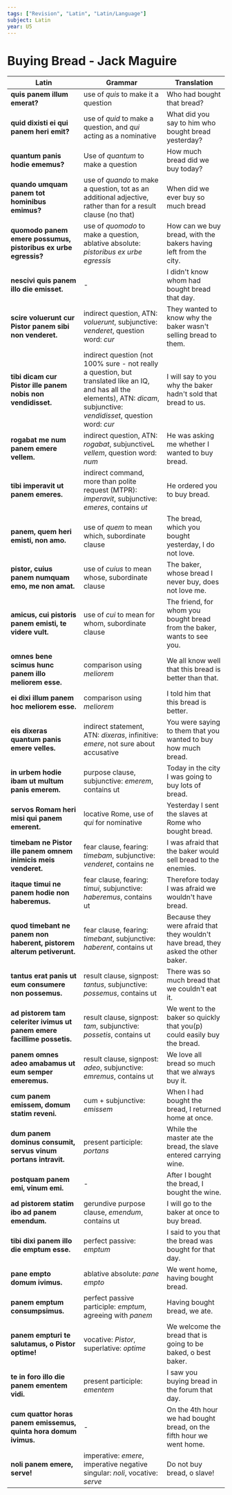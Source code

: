 ```yaml
---
tags: ["Revision", "Latin", "Latin/Language"]
subject: Latin
year: U5
---
```


# Buying Bread - Jack Maguire
| Latin                                                                   | Grammar                                                                                                                                                                        | Translation                                                                         |
| ----------------------------------------------------------------------- | ------------------------------------------------------------------------------------------------------------------------------------------------------------------------------ | ----------------------------------------------------------------------------------- |
| **quis panem illum emerat?**                                            | use of *quis* to make it a question                                                                                                                                            | Who had bought that bread?                                                          |
| **quid dixisti ei qui panem heri emit?**                                | use of *quid* to make a question, and *qui* acting as a nominative                                                                                                             | What did you say to him who bought bread yesterday?                                 |
| **quantum panis hodie ememus?**                                         | Use of *quantum* to make a question                                                                                                                                            | How much bread did we buy today?                                                    |
| **quando umquam panem tot hominibus emimus?**                           | use of *quando* to make a question, tot as an additional adjective, rather than for a result clause (no that)                                                                  | When did we ever buy so much bread                                                  |
| **quomodo panem emere possumus, pistoribus ex urbe egressis?**          | use of *quomodo* to make a question, ablative absolute: *pistoribus ex urbe egressis*                                                                                          | How can we buy bread, with the bakers having left from the city.                    |
| **nescivi quis panem illo die emisset.**                                | -                                                                                                                                                                              | I didn't know whom had bought bread that day.                                       |
| **scire voluerunt cur Pistor panem sibi non venderet.**                 | indirect question, ATN: *voluerunt*, subjunctive: *venderet*, question word: *cur*                                                                                             | They wanted to know why the baker wasn't selling bread to them.                     |
| **tibi dicam cur Pistor ille panem nobis non vendidisset.**             | indirect question (not 100% sure - not really a question, but translated like an IQ, and has all the elements), ATN: *dicam*, subjunctive: *vendidisset*, question word: *cur* | I will say to you why the baker hadn't sold that bread to us.                       |
| **rogabat me num panem emere vellem.**                                  | indirect question, ATN: *rogabat*, subjunctiveL *vellem*, question word: *num*                                                                                                 | He was asking me whether I wanted to buy bread.                                     |
| **tibi imperavit ut panem emeres.**                                     | indirect command, more than polite request (MTPR): *imperavit*, subjunctive: *emeres*, contains *ut*                                                                           | He ordered you to buy bread.                                                        |
| **panem, quem heri emisti, non amo.**                                   | use of *quem* to mean which, subordinate clause                                                                                                                                | The bread, which you bought yesterday, I do not love.                               |
| **pistor, cuius panem numquam emo, me non amat.**                       | use of *cuius* to mean whose, subordinate clause                                                                                                                               | The baker, whose bread I never buy, does not love me.                               |
| **amicus, cui pistoris panem emisti, te videre vult.**                  | use of *cui* to mean for whom, subordinate clause                                                                                                                              | The friend, for whom you bought bread from the baker, wants to see you.             |
| **omnes bene scimus hunc panem illo meliorem esse.**                    | comparison using *meliorem*                                                                                                                                                    | We all know well that this bread is better than that.                               |
| **ei dixi illum panem hoc meliorem esse.**                              | comparison using *meliorem*                                                                                                                                                    | I told him that this bread is better.                                               |
| **eis dixeras quantum panis emere velles.**                             | indirect statement, ATN: *dixeras*, infinitive: *emere*, not sure about accusative                                                                                             | You were saying to them that you wanted to buy how much bread.                      |
| **in urbem hodie ibam ut multum panis emerem.**                         | purpose clause, subjunctive: *emerem*, contains ut                                                                                                                             | Today in the city I was going to buy lots of bread.                                 |
| **servos Romam heri misi qui panem emerent.**                           | locative Rome, use of *qui* for nominative                                                                                                                                     | Yesterday I sent the slaves at Rome who bought bread.                               |
| **timebam ne Pistor ille panem omnem inimicis meis venderet.**          | fear clause, fearing: *timebam*, subjunctive: *venderet*, contains ne                                                                                                          | I was afraid that the baker would sell bread to the enemies.                        |
| **itaque timui ne panem hodie non haberemus.**                          | fear clause, fearing: *timui*, subjunctive: *haberemus*, contains ut                                                                                                           | Therefore today I was afraid we wouldn't have bread.                                |
| **quod timebant ne panem non haberent, pistorem alterum petiverunt.**   | fear clause, fearing: *timebant*, subjunctive: *haberent*, contains ut                                                                                                         | Because they were afraid that they wouldn't have bread, they asked the other baker. |
| **tantus erat panis ut eum consumere non possemus.**                    | result clause, signpost: *tantus*, subjunctive: *possemus*, contains ut                                                                                                        | There was so much bread that we couldn't eat it.                                    |
| **ad pistorem tam celeriter ivimus ut panem emere facillime possetis.** | result clause, signpost: *tam*, subjunctive: *possetis*, contains ut                                                                                                           | We went to the baker so quickly that you(p) could easily buy the bread.             |
| **panem omnes adeo amabamus ut eum semper emeremus.**                   | result clause, signpost: *adeo*, subjunctive: *emremus*, contains ut                                                                                                           | We love all bread so much that we always buy it.                                    |
| **cum panem emissem, domum statim reveni.**                             | cum + subjunctive: *emissem*                                                                                                                                                   | When I had bought the bread, I returned home at once.                               |
| **dum panem dominus consumit, servus vinum portans intravit.**          | present participle: *portans*                                                                                                                                                                              | While the master ate the bread, the slave entered carrying wine.                    |
| **postquam panem emi, vinum emi.**                                      | -                                                                                                                                                                              | After I bought the bread, I bought the wine.                                        |
| **ad pistorem statim ibo ad panem emendum.**                            | gerundive purpose clause, *emendum*, contains ut                                                                                                                               | I will go to the baker at once to buy bread.                                        |
| **tibi dixi panem illo die emptum esse.**                               | perfect passive: *emptum*                                                                                                                                                      | I said to you that the bread was bought for that day.                               |
| **pane empto domum ivimus.**                                            | ablative absolute: *pane empto*                                                                                                                                                | We went home, having bought bread.                                                  |
| **panem emptum consumpsimus.**                                          | perfect passive participle: *emptum*, agreeing with *panem*                                                                                                                    | Having bought bread, we ate.                                                        |
| **panem empturi te salutamus, o Pistor optime!**                        | vocative: *Pistor*, superlative: *optime*                                                                                                                                      | We welcome the bread that is going to be baked, o best baker.                       |
| **te in foro illo die panem ementem vidi.**                             | present participle: *ementem*                                                                                                                                                  | I saw you buying bread in the forum that day.                                       |
| **cum quattor horas panem emissemus, quinta hora domum ivimus.**        | -                                                                                                                                                                              | On the 4th hour we had bought bread, on the fifth hour we went home.                |
| **noli panem emere, serve!**                                            | imperative: *emere*, imperative negative singular: *noli*, vocative: *serve*                                                                                                                                                                               | Do not buy bread, o slave!                                                          |